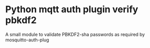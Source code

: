 # Python mqtt auth plugin verify pbkdf2
A small module to validate PBKDF2-sha passwords as required by mosquitto-auth-plug 
